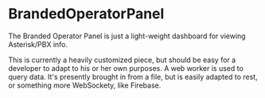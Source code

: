 BrandedOperatorPanel
====================

The Branded Operator Panel is just a light-weight dashboard for viewing Asterisk/PBX info.

This is currently a heavily customized piece, but should be easy for a developer to adapt to his or her own purposes. A web worker is used to query data. It's presently brought in from a file, but is easily adapted to rest, or something more WebSockety, like Firebase.
